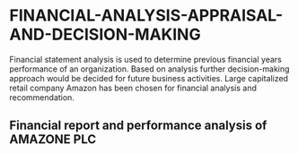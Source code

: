 # FINANCIAL-ANALYSIS-APPRAISAL-AND-DECISION-MAKING
Financial statement analysis is used to determine previous financial years performance of an organization. Based on analysis further decision-making approach would be decided for future business activities. Large capitalized retail company Amazon has been chosen for financial analysis and recommendation.

## Financial report and performance analysis of AMAZONE PLC
